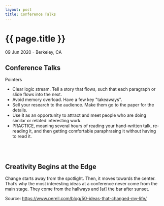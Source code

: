 ```yaml
---
layout: post
title: Conference Talks
---
```


{{ page.title }}
================

<p class="meta">09 Jun 2020 - Berkeley, CA</p>

## Conference Talks
Pointers
- Clear logic stream. Tell a story that flows, such that each paragraph or slide flows into the next.
- Avoid memory overload. Have a few key "takeaways".
- Sell your research to the audience. Make them go to the paper for the details.
- Use it as an opportunity to attract and meet people who are doing similar or related interesting work.
- PRACTICE, meaning several hours of reading your hand-written talk, re-reading it, and then getting comfortable paraphrasing it without having to read it.
<br>
<br>

## Creativity Begins at the Edge
Change starts away from the spotlight. Then, it moves towards the center. That’s why the most interesting ideas at a conference never come from the main stage. They come from the hallways and [at] the bar after sunset.

Source: <https://www.perell.com/blog/50-ideas-that-changed-my-life/>